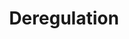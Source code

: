 ---
layout: page
title: Deregulation
permalink: /deregulation/
categories: ideas
short-description: reducing restrictions on who may provide legal services
---